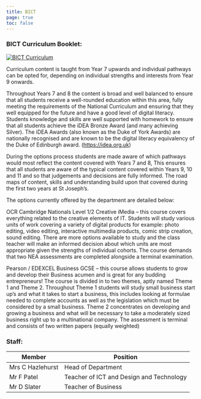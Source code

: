 ```yaml
---
title: BICT
page: true
toc: false
---
```


### BICT Curriculum Booklet: 
[![BICT Curriculum](https://stjosephsbolton.org.uk/wp-content/uploads/2022/03/BICT-Capture-208x300.png)](https://stjosephsbolton.org.uk/wp-content/uploads/2022/03/Departmental-Curriculum-Guide-BICT.pdf)

Curriculum content is taught from Year 7 upwards and individual pathways can be opted for, depending on individual strengths and interests from Year 9 onwards.  

Throughout Years 7 and 8 the content is broad and well balanced to ensure that all students receive a well-rounded education within this area, fully meeting the requirements of the National Curriculum and ensuring that they well equipped for the future and have a good level of digital literacy.  Students knowledge and skills are well supported with homework to ensure that all students achieve the iDEA Bronze Award (and many achieving Silver).  The iDEA Awards (also known as the Duke of York Awards) are nationally recognised and are known to be the digital literacy equivalency of the Duke of Edinburgh award. (https://idea.org.uk)

During the options process students are made aware of which pathways would most reflect the content covered with Years 7 and 8,  This ensures that all students are aware of the typical content covered within Years 9, 10 and 11 and so that judgements and decisions are fully informed.  The road maps of content, skills and understanding build upon that covered during the first two years at St Joseph’s.

The options currently offered by the department are detailed below:

OCR Cambridge Nationals Level 1/2 Creative iMedia – this course covers everything related to the creative elements of IT.  Students will study various units of work covering a variety of digital products for example: photo editing, video editing, interactive multimedia products, comic strip creation, sound editing.  There are more options available to study and the class teacher will make an informed decision about which units are most appropriate given the strengths of individual cohorts.  The course demands that two NEA assessments are completed alongside a terminal examination.

Pearson / EDEXCEL Business GCSE – this course allows students to grow and develop their Business acumen and is great for any budding entrepreneurs!  The course is divided in to two themes, aptly named Theme 1 and Theme 2.  Throughout Theme 1 students will study small business start up’s and what it takes to start a business, this includes looking at formulae needed to complete accounts as well as the legislation which must be considered by a small business.  Theme 2 concentrates on developing and growing a business and what will be necessary to take a moderately sized business right up to a multinational company.  The assessment is terminal and consists of two written papers (equally weighted)

### Staff:
| Member                | Position                           |
|-----------------------|------------------------------------|
| Mrs C Hazlehurst      | Head of Department                 |
| Mr F Patel            | Teacher of ICT and Design and Technology |
| Mr D Slater           | Teacher of Business                |
